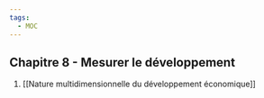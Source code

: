 ```yaml
---
tags:
  - MOC
---
```

## Chapitre 8 - Mesurer le développement
1. [[Nature multidimensionnelle du développement économique]]